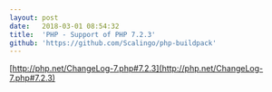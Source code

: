 ```yaml
---
layout:	post
date:	2018-03-01 08:54:32
title:	'PHP - Support of PHP 7.2.3'
github: 'https://github.com/Scalingo/php-buildpack'
---
```


[http://php.net/ChangeLog-7.php#7.2.3](http://php.net/ChangeLog-7.php#7.2.3)
